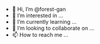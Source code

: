 - 👋 Hi, I’m @forest-gan
- 👀 I’m interested in ...
- 🌱 I’m currently learning ...
- 💞️ I’m looking to collaborate on ...
- 📫 How to reach me ...

<!---
forest-gan/forest-gan is a ✨ special ✨ repository because its `README.md` (this file) appears on your GitHub profile.
You can click the Preview link to take a look at your changes.
--->
